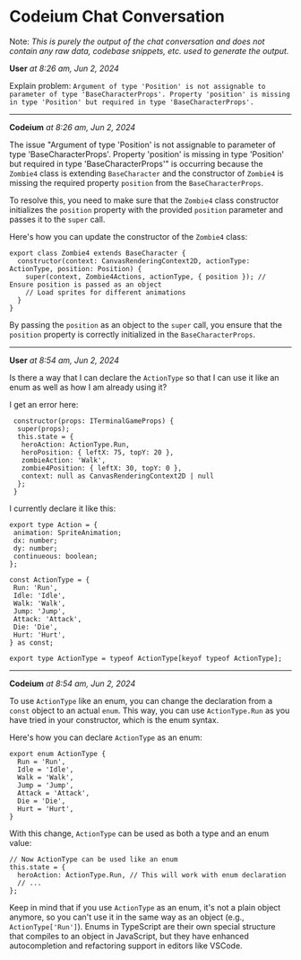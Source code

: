 # Codeium Chat Conversation

Note: _This is purely the output of the chat conversation and does not contain any raw data, codebase snippets, etc. used to generate the output._

**User** _at 8:26 am, Jun 2, 2024_

Explain problem: `Argument of type 'Position' is not assignable to parameter of type 'BaseCharacterProps'.
  Property 'position' is missing in type 'Position' but required in type 'BaseCharacterProps'.`

---

**Codeium** _at 8:26 am, Jun 2, 2024_

The issue "Argument of type 'Position' is not assignable to parameter of type 'BaseCharacterProps'. Property 'position' is missing in type 'Position' but required in type 'BaseCharacterProps'" is occurring because the `Zombie4` class is extending `BaseCharacter` and the constructor of `Zombie4` is missing the required property `position` from the `BaseCharacterProps`.

To resolve this, you need to make sure that the `Zombie4` class constructor initializes the `position` property with the provided `position` parameter and passes it to the `super` call. 

Here's how you can update the constructor of the `Zombie4` class:

```tsx
export class Zombie4 extends BaseCharacter {
  constructor(context: CanvasRenderingContext2D, actionType: ActionType, position: Position) {
    super(context, Zombie4Actions, actionType, { position }); // Ensure position is passed as an object
    // Load sprites for different animations
  }
}
```

By passing the `position` as an object to the `super` call, you ensure that the `position` property is correctly initialized in the `BaseCharacterProps`.

---

**User** _at 8:54 am, Jun 2, 2024_

Is there a way that I can declare the `ActionType` so that I can use it like an enum as well as how I am already using it?

I get an error here:

```tsx
 constructor(props: ITerminalGameProps) {
  super(props);
  this.state = {
   heroAction: ActionType.Run,
   heroPosition: { leftX: 75, topY: 20 },
   zombieAction: 'Walk',
   zombie4Position: { leftX: 30, topY: 0 },
   context: null as CanvasRenderingContext2D | null
  };
 }
```

I currently declare it like this:

```tsx
export type Action = {
 animation: SpriteAnimation;
 dx: number;
 dy: number;
 continueous: boolean;
};

const ActionType = {
 Run: 'Run',
 Idle: 'Idle',
 Walk: 'Walk',
 Jump: 'Jump',
 Attack: 'Attack',
 Die: 'Die',
 Hurt: 'Hurt',
} as const;

export type ActionType = typeof ActionType[keyof typeof ActionType];
```

---

**Codeium** _at 8:54 am, Jun 2, 2024_

To use `ActionType` like an enum, you can change the declaration from a `const` object to an actual `enum`. This way, you can use `ActionType.Run` as you have tried in your constructor, which is the enum syntax.

Here's how you can declare `ActionType` as an enum:

```tsx
export enum ActionType {
  Run = 'Run',
  Idle = 'Idle',
  Walk = 'Walk',
  Jump = 'Jump',
  Attack = 'Attack',
  Die = 'Die',
  Hurt = 'Hurt',
}
```

With this change, `ActionType` can be used as both a type and an enum value:

```tsx
// Now ActionType can be used like an enum
this.state = {
  heroAction: ActionType.Run, // This will work with enum declaration
  // ...
};
```

Keep in mind that if you use `ActionType` as an enum, it's not a plain object anymore, so you can't use it in the same way as an object (e.g., `ActionType['Run']`). Enums in TypeScript are their own special structure that compiles to an object in JavaScript, but they have enhanced autocompletion and refactoring support in editors like VSCode.